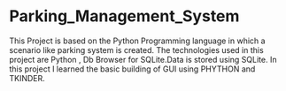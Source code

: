 # Parking_Management_System
This Project is based on the Python Programming language in which a scenario like parking system is created. The technologies used in this project are Python , Db Browser for SQLite.Data is stored using SQLite. In this project I learned the basic building of GUI using PHYTHON and TKINDER.
